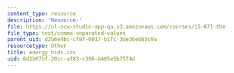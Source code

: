 ```yaml
---
content_type: resource
description: 'Resource:'
file: https://ol-ocw-studio-app-qa.s3.amazonaws.com/courses/15-071-the-analytics-edge-spring-2017/6d2b07bf20ccaf83c396d465e5b7574d_energy_bids.csv
file_type: text/comma-separated-values
parent_uid: d2b6e4bc-cf8f-0017-b1fc-3de36e683c9a
resourcetype: Other
title: energy_bids.csv
uid: 6d2b07bf-20cc-af83-c396-d465e5b7574d
---
```

